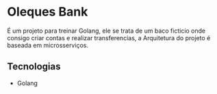# Oleques Bank

É um projeto para treinar Golang, ele se trata de um baco ficticio onde consigo criar contas e realizar transferencias, a Arquitetura do projeto é baseada em microsserviços.


## Tecnologias

- Golang
